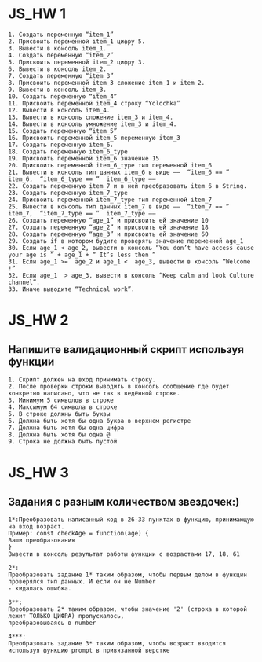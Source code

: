# JS_HW 1  
    1. Создать переменную “item_1”  
    2. Присвоить переменной item_1 цифру 5.  
    3. Вывести в консоль item_1.  
    4. Создать переменную “item_2”  
    5. Присвоить переменной item_2 цифру 3.  
    6. Вывести в консоль item_2.  
    7. Создать переменную “item_3”  
    8. Присвоить переменной item_3 сложение item_1 и item_2.  
    9. Вывести в консоль item_3.  
    10. Создать переменную “item_4”  
    11. Присвоить переменной item_4 строку “Yolochka”  
    12. Вывести в консоль item_4.  
    13. Вывести в консоль сложение item_3 и item_4.  
    14. Вывести в консоль умножение item_3 и item_4.  
    15. Создать переменную “item_5”  
    16. Присвоить переменной item_5 переменную item_3  
    17. Создать переменную item_6.  
    18. Создать переменную item_6_type    
    19. Присвоить переменной item_6 значение 15  
    20. Присвоить переменной item_6_type тип переменной item_6  
    21. Вывести в консоль тип данных item_6 в виде ——  “item_6 == ”  item_6,  “item_6_type == ”  item_6_type ——    
    22. Создать переменную item_7 и в ней преобразовать item_6 в String.  
    23. Создать переменную item_7_type  
    24. Присвоить переменной item_7_type тип переменной item_7  
    25. Вывести в консоль тип данных item_7 в виде ——  “item_7 == ”  item_7,  “item_7_type == ”  item_7_type ——    
    26. Создать переменную “age_1” и присвоить ей значение 10  
    27. Создать переменную “age_2” и присвоить ей значение 18  
    28. Создать переменную “age_3” и присвоить ей значение 60  
    29. Создать if в котором будите проверять значение переменной age_1  
    30. Если age_1 < age_2, вывести в консоль “You don’t have access cause your age is ” + age_1 + “ It’s less then ”  
    31. Если age_1 >=  age_2 и age_1 <  age_3, вывести в консоль “Welcome  !”  
    32. Если age_1  > age_3, вывести в консоль “Keep calm and look Culture channel”.  
    33. Иначе выводите “Technical work”.  
    
# JS_HW 2  

## Напишите валидационный скрипт используя функции   

    1. Скрипт должен на вход принимать строку.  
    2. После проверки строки выводить в консоль сообщение где будет конкретно написано, что не так в ведённой строке.  
    3. Минимум 5 символов в строке  
    4. Максимум 64 символа в строке  
    5. В строке должны быть буквы  
    6. Должна быть хотя бы одна буква в верхнем регистре  
    7. Должна быть хотя бы одна цифра  
    8. Должна быть хотя бы одна @  
    9. Строка не должна быть пустой  

# JS_HW 3  

## Задания с разным количеством звездочек:)  

    1*:Преобразовать написанный код в 26-33 пунктах в функцию, принимающую на вход возраст.  
    Пример: const checkAge = function(age) {  
    Ваши преобразования  
    }  
    Вывести в консоль результат работы функции с возрастами 17, 18, 61  

    2*:  
    Преобразовать задание 1* таким образом, чтобы первым делом в функции проверялся тип данных. И если он не Number  
    - кидалась ошибка.  

    3**:  
    Преобразовать 2* таким образом, чтобы значение '2' (строка в которой лежит ТОЛЬКО ЦИФРА) пропускалось,   
    преобразовываясь в number  

    4***:  
    Преобразовать задание 3* таким образом, чтобы возраст вводится используя функцию prompt в привязанной верстке  

